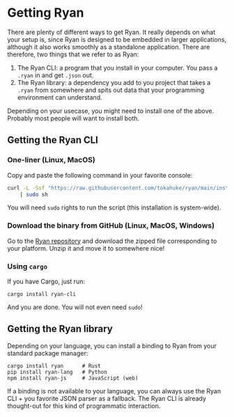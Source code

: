 # Getting Ryan

There are plenty of different ways to get Ryan. It really depends on what your setup is, since Ryan is designed to be embedded in larger applications, although it also works smoothly as a standalone application. There are therefore, two things that we refer to as Ryan:

1. The Ryan CLI: a program that you install in your computer. You pass a `.ryan` in and get `.json` out. 
2. The Ryan library: a dependency you add to you project that takes a `.ryan` from somewhere and spits out data that your programming environment can understand.

Depending on your usecase, you might need to install one of the above. Probably most people will want to install both.

## Getting the Ryan CLI

### One-liner (Linux, MacOS)

Copy and paste the following command in your favorite console:
```sh
curl -L -Ssf "https://raw.githubusercontent.com/tokahuke/ryan/main/install/$(uname).sh" \
    | sudo sh
```
You will need `sudo` rights to run the script (this installation is system-wide).

### Download the binary from GitHub (Linux, MacOS, Windows)

Go to the [Ryan repository](https://github.com/tokahuke/ryan/releases/latest) and download the zipped file corresponding to your platform. Unzip it and move it to somewhere nice!

### Using `cargo`

If you have Cargo, just run:
```
cargo install ryan-cli
```
And you are done. You will not even need `sudo`!

## Getting the Ryan library

Depending on your language, you can install a binding to Ryan from your standard package manager:
```
cargo install ryan      # Rust
pip install ryan-lang   # Python
npm install ryan-js     # JavaScript (web)
````
If a binding is not available to your language, you can always use the Ryan CLI + you favorite JSON parser as a fallback. The Ryan CLI is already thought-out for this kind of programmatic interaction.
